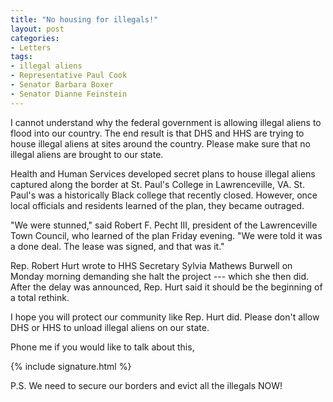 ```yaml
---
title: "No housing for illegals!"
layout: post
categories:
- Letters
tags:
- illegal aliens
- Representative Paul Cook
- Senator Barbara Boxer
- Senator Dianne Feinstein
---
```


I cannot understand why the federal government is allowing illegal aliens to flood into our country. The end result is that DHS and HHS are trying to house illegal aliens at sites around the country. Please make sure that no illegal aliens are brought to our state.

Health and Human Services developed secret plans to house illegal aliens captured along the border at St. Paul's College in Lawrenceville, VA. St. Paul's was a historically Black college that recently closed. However, once local officials and residents learned of the plan, they became outraged.

"We were stunned," said Robert F. Pecht III, president of the Lawrenceville Town Council, who learned of the plan Friday evening. "We were told it was a done deal. The lease was signed, and that was it."

Rep. Robert Hurt wrote to HHS Secretary Sylvia Mathews Burwell on Monday morning demanding she halt the project --- which she then did. After the delay was announced, Rep. Hurt said it should be the beginning of a total rethink.

I hope you will protect our community like Rep. Hurt did. Please don't allow DHS or HHS to unload illegal aliens on our state.

Phone me if you would like to talk about this,

{% include signature.html %}

P.S. We need to secure our borders and evict all the illegals NOW!